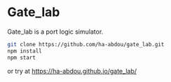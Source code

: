 # Gate_lab
Gate_lab is a port logic simulator.

```bash
git clone https://github.com/ha-abdou/gate_lab.git
npm install
npm start
```
or try at https://ha-abdou.github.io/gate_lab/
